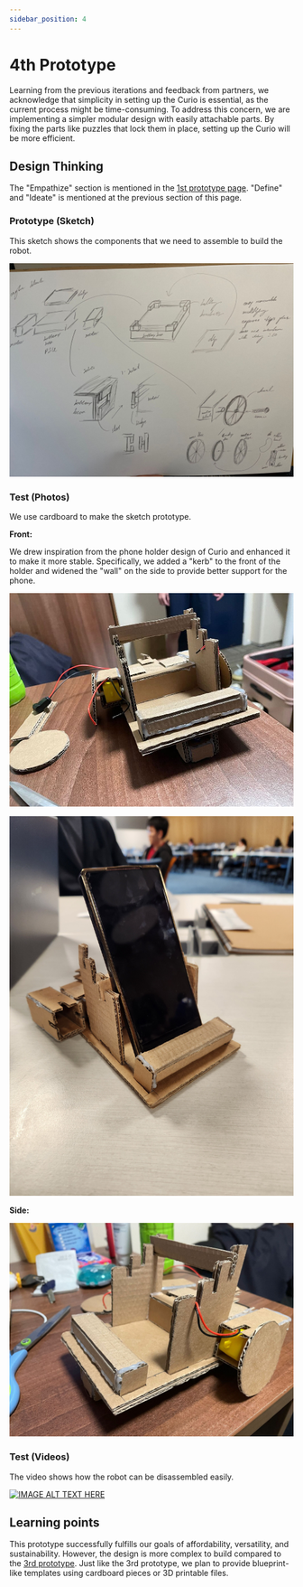 ```yaml
---
sidebar_position: 4
---
```


# 4th Prototype


Learning from the previous iterations and feedback from partners, we acknowledge that simplicity in setting up the Curio is essential, as the current process might be time-consuming. To address this concern, we are implementing a simpler modular design with easily attachable parts. By fixing the parts like puzzles that lock them in place, setting up the Curio will be more efficient.


## Design Thinking

The "Empathize" section is mentioned in the [1st prototype page](/docs/prototypes/first-prototype/). "Define" and "Ideate" is mentioned at the previous section of this page. 

### Prototype (Sketch)

This sketch shows the components that we need to assemble to build the robot. 

![Sketch](/img/fourth-prototype/sketch.jpeg)


### Test (Photos)

We use cardboard to make the sketch prototype.

**Front:**

We drew inspiration from the phone holder design of Curio and enhanced it to make it more stable. Specifically, we added a "kerb" to the front of the holder and widened the "wall" on the side to provide better support for the phone. 

![Attachment](/img/fourth-prototype/front-prototype.jpeg)

![phone-stand](/img/fourth-prototype/phone-stand.jpeg)

**Side:**

![Side](/img/fourth-prototype/side-prototype.jpeg)

### Test (Videos)

The video shows how the robot can be disassembled easily.

[![IMAGE ALT TEXT HERE](https://img.youtube.com/vi/Xd-ktaxca3k/0.jpg)](https://www.youtube.com/watch?v=Xd-ktaxca3k)

## Learning points

This prototype successfully fulfills our goals of affordability, versatility, and sustainability. However, the design is more complex to build compared to the [3rd prototype](/docs/prototypes/third-prototype/). Just like the 3rd prototype, we plan to provide blueprint-like templates using cardboard pieces or 3D printable files.
